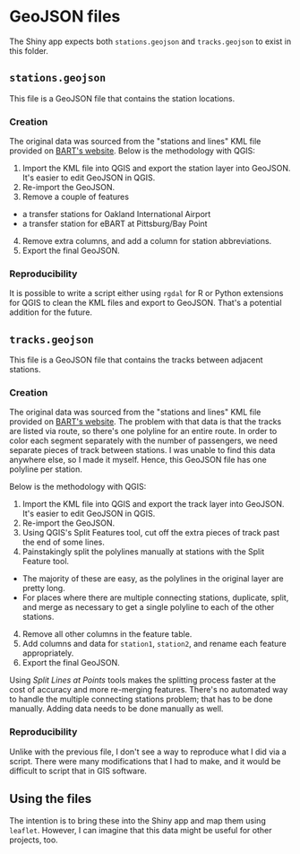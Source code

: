# GeoJSON files

The Shiny app expects both `stations.geojson` and `tracks.geojson` to exist in this folder.

## `stations.geojson`

This file is a GeoJSON file that contains the station locations.

### Creation

The original data was sourced from the "stations and lines" KML file provided on [BART's website](https://www.bart.gov/schedules/developers/geo).
Below is the methodology with QGIS:

1. Import the KML file into QGIS and export the station layer into GeoJSON. It's easier to edit GeoJSON in QGIS.
2. Re-import the GeoJSON.
3. Remove a couple of features
  * a transfer stations for Oakland International Airport
  * a transfer station for eBART at Pittsburg/Bay Point
4. Remove extra columns, and add a column for station abbreviations.
5. Export the final GeoJSON.

### Reproducibility

It is possible to write a script either using `rgdal` for R or Python extensions for QGIS to clean the KML files and export to GeoJSON.
That's a potential addition for the future.

## `tracks.geojson`

This file is a GeoJSON file that contains the tracks between adjacent stations.

### Creation

The original data was sourced from the "stations and lines" KML file provided on [BART's website](https://www.bart.gov/schedules/developers/geo).
The problem with that data is that the tracks are listed via route, so there's one polyline for an entire route.
In order to color each segment separately with the number of passengers, we need separate pieces of track between stations.
I was unable to find this data anywhere else, so I made it myself.
Hence, this GeoJSON file has one polyline per station.

Below is the methodology with QGIS:

1. Import the KML file into QGIS and export the track layer into GeoJSON. It's easier to edit GeoJSON in QGIS.
2. Re-import the GeoJSON.
3. Using QGIS's Split Features tool, cut off the extra pieces of track past the end of some lines.
4. Painstakingly split the polylines manually at stations with the Split Feature tool.
  * The majority of these are easy, as the polylines in the original layer are pretty long.
  * For places where there are multiple connecting stations, duplicate, split, and merge as necessary to get a single polyline to each of the other stations.
4. Remove all other columns in the feature table.
5. Add columns and data for `station1`, `station2`, and rename each feature appropriately.
6. Export the final GeoJSON.

Using *Split Lines at Points* tools makes the splitting process faster at the cost of accuracy and more re-merging features.
There's no automated way to handle the multiple connecting stations problem; that has to be done manually.
Adding data needs to be done manually as well.

### Reproducibility

Unlike with the previous file, I don't see a way to reproduce what I did via a script.
There were many modifications that I had to make, and it would be difficult to script that in GIS software.

## Using the files

The intention is to bring these into the Shiny app and map them using `leaflet`.
However, I can imagine that this data might be useful for other projects, too.
